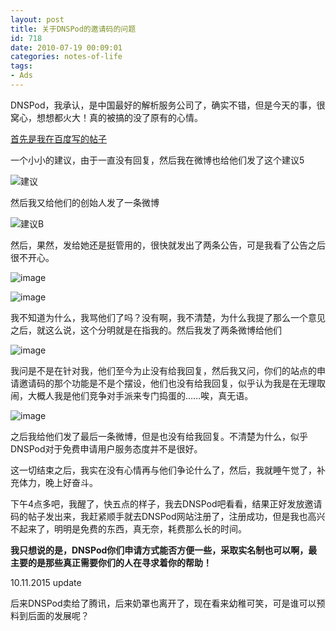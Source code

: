 ```yaml
---
layout: post
title: 关于DNSPod的邀请码的问题 
id: 718
date: 2010-07-19 00:09:01
categories: notes-of-life
tags:
- Ads
---
```


DNSPod，我承认，是中国最好的解析服务公司了，确实不错，但是今天的事，很窝心，想想都火大！真的被搞的没了原有的心情。

<!-- more -->

[首先是我在百度写的帖子](http://tieba.baidu.com/f?kz=831290741)

一个小小的建议，由于一直没有回复，然后我在微博也给他们发了这个建议5

![建议](https://cdn.blueandhack.com/wp-content/uploads/2010/07/image_thumb9.png)

然后我又给他们的创始人发了一条微博

![建议B](https://cdn.blueandhack.com/wp-content/uploads/2010/07/image_thumb10.png)

然后，果然，发给她还是挺管用的，很快就发出了两条公告，可是我看了公告之后很不开心。

![image](https://cdn.blueandhack.com/wp-content/uploads/2010/07/image_thumb11.png)

![image](https://cdn.blueandhack.com/wp-content/uploads/2010/07/image_thumb12.png)

我不知道为什么，我骂他们了吗？没有啊，我不清楚，为什么我提了那么一个意见之后，就这么说，这个分明就是在指我的。然后我发了两条微博给他们

![image](https://cdn.blueandhack.com/wp-content/uploads/2010/07/image_thumb13.png)

我问是不是在针对我，他们至今为止没有给我回复，然后我又问，你们的站点的申请邀请码的那个功能是不是个摆设，他们也没有给我回复，似乎认为我是在无理取闹，大概人我是他们竞争对手派来专门捣蛋的……唉，真无语。

![image](https://cdn.blueandhack.com/wp-content/uploads/2010/07/image_thumb14.png)

之后我给他们发了最后一条微博，但是也没有给我回复。不清楚为什么，似乎DNSPod对于免费申请用户服务态度并不是很好。

这一切结束之后，我实在没有心情再与他们争论什么了，然后，我就睡午觉了，补充体力，晚上好奋斗。

下午4点多吧，我醒了，快五点的样子，我去DNSPod吧看看，结果正好发放邀请码的帖子发出来，我赶紧顺手就去DNSPod网站注册了，注册成功，但是我也高兴不起来了，明明是免费的东西，真无奈，耗费那么长的时间。

**我只想说的是，DNSPod你们申请方式能否方便一些，采取实名制也可以啊，最主要的是那些真正需要你们的人在寻求着你的帮助！**

10.11.2015 update

后来DNSPod卖给了腾讯，后来奶罩也离开了，现在看来幼稚可笑，可是谁可以预料到后面的发展呢？

